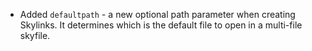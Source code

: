- Added `defaultpath` - a new optional path parameter when creating Skylinks. It
  determines which is the default file to open in a multi-file skyfile.
